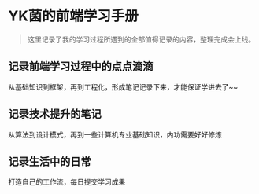 # YK菌的前端学习手册

> 这里记录了我的学习过程所遇到的全部值得记录的内容，整理完成会上线。

## 记录前端学习过程中的点点滴滴

从基础知识到框架，再到工程化，形成笔记记录下来，才能保证学进去了~~

## 记录技术提升的笔记

从算法到设计模式，再到一些计算机专业基础知识，内功需要好好修炼

## 记录生活中的日常

打造自己的工作流，每日提交学习成果
